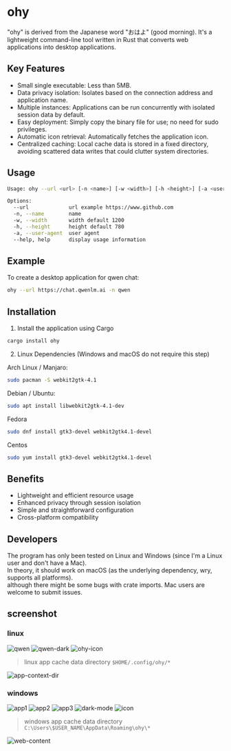 # ohy

"ohy" is derived from the Japanese word "おはよ" (good morning). It's a lightweight command-line tool written in Rust that converts web applications into desktop applications.

## Key Features

* Small single executable: Less than 5MB.
* Data privacy isolation: Isolates based on the connection address and application name.
* Multiple instances: Applications can be run concurrently with isolated session data by default.
* Easy deployment: Simply copy the binary file for use; no need for sudo privileges.
* Automatic icon retrieval: Automatically fetches the application icon.
* Centralized caching: Local cache data is stored in a fixed directory, avoiding scattered data writes that could clutter system directories.

## Usage

```bash
Usage: ohy --url <url> [-n <name>] [-w <width>] [-h <height>] [-a <user-agent>]

Options:
  --url             url example https://www.github.com
  -n, --name        name
  -w, --width       width default 1200
  -h, --height      height default 780
  -a, --user-agent  user agent
  --help, help      display usage information
```

## Example

To create a desktop application for qwen chat:

```bash
ohy --url https://chat.qwenlm.ai -n qwen
```

## Installation

1. Install the application using Cargo
```bash
cargo install ohy
```
2. Linux Dependencies (Windows and macOS do not require this step)

Arch Linux / Manjaro:
```bash
sudo pacman -S webkit2gtk-4.1
```

Debian / Ubuntu:
```bash
sudo apt install libwebkit2gtk-4.1-dev
```

Fedora
```bash
sudo dnf install gtk3-devel webkit2gtk4.1-devel
```

Centos
```bash
sudo yum install gtk3-devel webkit2gtk4.1-devel
```

## Benefits

* Lightweight and efficient resource usage
* Enhanced privacy through session isolation
* Simple and straightforward configuration
* Cross-platform compatibility

## Developers
The program has only been tested on Linux and Windows (since I'm a Linux user and don't have a Mac). <br/>
In theory, it should work on macOS (as the underlying dependency, wry, supports all platforms).<br/>
although there might be some bugs with crate imports. Mac users are welcome to submit issues.

## screenshot

### linux
![qwen](https://github.com/user-attachments/assets/eec15bdd-f1fa-4364-bd5c-e6229b70a46b)
![qwen-dark](https://github.com/user-attachments/assets/02eeba87-62b8-420a-a727-b8033a5c1bc0)
![ohy-icon](https://github.com/user-attachments/assets/fc092cdd-005b-4d81-9525-c0e92dfedd7b)
> linux app cache data directory `$HOME/.config/ohy/*`

![app-context-dir](https://github.com/user-attachments/assets/c7297da3-9335-4d6b-b3f8-d27216557624)

### windows
![app1](https://github.com/user-attachments/assets/1a5d86a9-0408-4fe3-b380-87635d7d44cd)
![app2](https://github.com/user-attachments/assets/07fa2e21-d825-44d7-bd87-4009db4dd388)
![app3](https://github.com/user-attachments/assets/73c990ca-719b-4696-ae98-105e52012ef7)
![dark-mode](https://github.com/user-attachments/assets/8585f8ca-7e50-42c8-a520-df9bca5b3691)
![icon](https://github.com/user-attachments/assets/d6897c82-8df1-43e2-8c0c-6a0e2dd8ce21)
> windows app cache data directory `C:\Users\$USER_NAME\AppData\Roaming\ohy\*`

![web-content](https://github.com/user-attachments/assets/3c4a20d8-17d9-48c6-8259-36de75380772)
